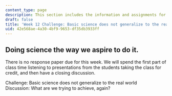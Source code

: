 ```yaml
---
content_type: page
description: This section includes the information and assignments for the week.
draft: false
title: 'Week 12 Challenge: Basic science does not generalize to the real world'
uid: 42e568ae-4a30-4bf9-9653-df35db3933ff
---
```

## Doing science the way we aspire to do it.

There is no response paper due for this week. We will spend the first part of class time listening to presentations from the students taking the class for credit, and then have a closing discussion.

Challenge: Basic science does not generalize to the real world  
Discussion: What are we trying to achieve, again?